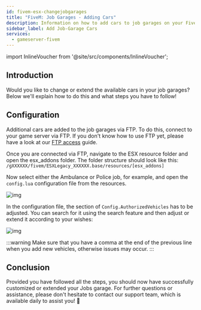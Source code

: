 ```yaml
---
id: fivem-esx-changejobgarages
title: "FiveM: Job Garages - Adding Cars"
description: Information on how to add cars to job garages on your FiveM server with ESX from ZAP-Hosting - ZAP-Hosting.com documentation
sidebar_label: Add Job-Garage Cars
services:
  - gameserver-fivem
---
```


import InlineVoucher from '@site/src/components/InlineVoucher';

## Introduction

Would you like to change or extend the available cars in your job garages? Below we'll explain how to do this and what steps you have to follow!

<InlineVoucher />



## Configuration

Additional cars are added to the job garages via FTP. To do this, connect to your game server via FTP. If you don't know how to use FTP yet, please have a look at our [FTP access](gameserver-ftpaccess.md) guide. 

Once you are connected via FTP, navigate to the ESX resource folder and open the esx_addons folder. The folder structure should look like this: `/gXXXXXX/fivem/ESXLegacy_XXXXXX.base/resources/[esx_addons]`

Now select either the Ambulance or Police job, for example, and open the `config.lua` configuration file from the resources.

![img](https://screensaver01.zap-hosting.com/index.php/s/xQYbzYs2xAkb5fp/preview)



In the configuration file, the section of `Config.AuthorizedVehicles` has to be adjusted. You can search for it using the search feature and then adjust or extend it according to your wishes: 

![img](https://screensaver01.zap-hosting.com/index.php/s/eyK7q78aewrpJtx/preview)

:::warning 
Make sure that you have a comma at the end of the previous line when you add new vehicles, otherwise issues may occur.
:::



## Conclusion

Provided you have followed all the steps, you should now have successfully customized or extended your Jobs garage. For further questions or assistance, please don't hesitate to contact our support team, which is available daily to assist you! 🙂

